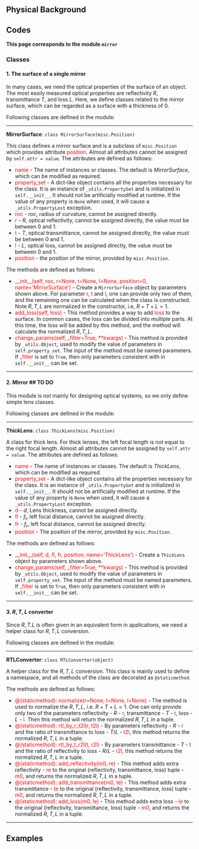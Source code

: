 ## Physical Background



## Codes

**This page corresponds to the module `mirror`** 

### Classes

#### 1. The surface of a single mirror

In many cases, we need the optical properties of the surface of  an object. The most easily measured optical properties are reflectivity $R$, transmittance $T$, and loss $L$. Here, we define classes related to the mirror surface, which can be regarded as a surface with a thickness of $0$.

Following classes are defined in the module:

----

**MirrorSurface**: `class MirrorSurface(misc.Position)`

This class defines a mirror surface and is a subclass of `misc.Position` which provides attribute <font color="red">position</font>.  Almost all attributes cannot be assigned by `self.attr = value`. The attributes are defined as follows:

- <font color="red">name</font> - The name of instances or classes. The default is *MirrorSurface*, which can be modified as required. 
- <font color="red">property_set</font> - A dict-like object contains all the properties necessary for the class. It is an instance of `_utils.PropertySet` and is initialized in `self.__init__`. It should not be artificially modified at runtime. If the value of any property is `None` when used, it will cause a `_utils.PropertyLost` exception.
- <font color="red">roc</font> - $roc$, radius of curvature, cannot be assigned directly.
- <font color="red">r</font> - $R$, optical reflectivity, cannot be assigned directly, the value must be between $0$ and $1$.
- <font color="red">t</font> - $T$, optical transmittance, cannot be assigned directly, the value must be between $0$ and $1$.
- <font color="red">l</font> - $L$, optical loss, cannot be assigned directly, the value must be between $0$ and $1$.
- <font color="red">position</font> - the position of the mirror, provided by `misc.Position`.

The methods are defined as follows:

- <font color="red">\_\_init\_\_(self, roc, r=None, t=None, l=None, position=0, name='MirrorSurface')</font> - Create a `MirrorSurface` object by parameters shown above. For parameter <font color="red">r</font>, <font color="red">t</font> and <font color="red">l</font>, one can provide only two of them, and the remaining one can be calculated when the class is constructed. Note $R,T,L$ are normalized in the constructor, i.e, $R+T+L=1$.
- <font color="red">add_loss(self, loss)</font> - This method provides a way to add <font color="red">loss</font> to the surface. In common cases, the loss can be divided into multiple parts. At this time, the loss will be added by this method, and the method will calculate the normalized $R,T,L$.
- <font color="red">change_params(self, \_filter=True, **kwargs)</font> - This method is provided by `_utils.Object`, used to modify the value of parameters in `self.property_set`. The input of the method must be named parameters. If <font color="red">\_filter</font> is set to `True`, then only parameters consistent with in `self.__init__` can be set.

----

#### 2. Mirror ## TO DO

This module is not mainly for designing optical systems, so we only define simple lens classes.

Following classes are defined in the module:

----

**ThickLens**: `class ThickLens(misc.Position)`

A class for thick lens. For thick lenses, the left focal length is not equal to the right focal length. Almost all attributes cannot be assigned by `self.attr = value`. The attributes are defined as follows:

- <font color="red">name</font> - The name of instances or classes. The default is *ThickLens*, which can be modified as required.
- <font color="red">property_set</font> - A dict-like object contains all the properties necessary for the class. It is an instance of `_utils.PropertySet` and is initialized in `self.__init__`. It should not be artificially modified at runtime. If the value of any property is `None` when used, it will cause a `_utils.PropertyLost` exception.
- <font color="red">d</font> - $d$, Lens thickness, cannot be assigned directly.
- <font color="red">fl</font> - $f_l$, left focal distance, cannot be assigned directly.
- <font color="red">fr</font> - $f_r$, left focal distance, cannot be assigned directly.
- <font color="red">position</font> - The position of the mirror, provided by `misc.Position`.

The methods are defined as follows:

- <font color="red">\_\_init\_\_(self, d, fl, fr, position, name='ThickLens')</font> - Create a `ThickLens` object by parameters shown above.
- <font color="red">change_params(self, \_filter=True, **kwargs)</font> - This method is provided by `_utils.Object`, used to modify the value of parameters in `self.property_set`. The input of the method must be named parameters. If <font color="red">\_filter</font> is set to `True`, then only parameters consistent with in `self.__init__` can be set.

----

#### 3. $R,T,L$ converter

Since $R,T.L$ is often given in an equivalent form in applications, we need a helper class for $R,T,L$ conversion. 

Following classes are defined in the module:

----

**RTLConverter**: `class RTLConverter(object)`

A helper class for the $R,T,L$ conversion. This class is mainly used to define a namespace, and all methods of the class are decorated as `@staticmethod`.

The methods are defined as follows:

- <font color="red">@(staticmethod): normalize(r=None, t=None, l=None)</font> - The method is used to normalize the $R,T,L$, i.e. $R+T+L=1$. One can only provide only two of the parameters reflectivity - $R$ - <font color="red">r</font>, transmittance - $T$ - <font color="red">t</font>, loss - $L$ - <font color="red">l</font>. Then this method will return the normalized $R,T,L$ in a tuple.
- <font color="red">@(staticmethod): rtl_by_r_t2l(r, t2l)</font> - By parameters reflectivity - $R$ - <font color="red">r</font> and the ratio of transmittance to loss - $T/L$ - <font color="red">t2l</font>, this method returns the normalized $R,T,L$ in a tuple.
- <font color="red">@(staticmethod): rtl_by_t_r2l(t, r2l)</font> - By parameters transmittance - $T$ - <font color="red">t</font> and the ratio of reflectivity to loss - $R/L$ - <font color="red">r2l</font>, this method returns the normalized $R,T,L$ in a tuple.
- <font color="red">@(staticmethod): add_reflectivity(m0, re)</font> - This method adds extra reflectivity - <font color="red">re</font> to the original (reflectivity, transmittance, loss) tuple - <font color="red">m0</font>, and returns the normalized $R,T,L$ in a tuple.
- <font color="red">@(staticmethod): add_transmittance(m0, te)</font> - This method adds extra transmittance - <font color="red">te</font> to the original (reflectivity, transmittance, loss) tuple - <font color="red">m0</font>, and returns the normalized $R,T,L$ in a tuple.
- <font color="red">@(staticmethod): add_loss(m0, le)</font> - This method adds extra loss - <font color="red">le</font> to the original (reflectivity, transmittance, loss) tuple - <font color="red">m0</font>, and returns the normalized $R,T,L$ in a tuple.

----

## Examples

